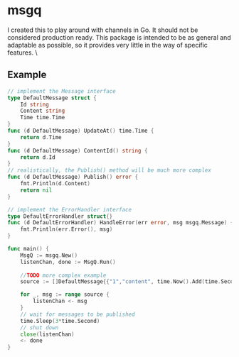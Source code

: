 # msgq
I created this to play around with channels in Go. It should not be considered production ready. This package is intended to be as general and adaptable as possible, so it provides very little in the way of specific features.
\
## Example
```go
// implement the Message interface
type DefaultMessage struct {
    Id string
    Content string
    Time time.Time
}
func (d DefaultMessage) UpdateAt() time.Time {
    return d.Time
}
func (d DefaultMessage) ContentId() string {
    return d.Id
}
// realistically, the Publish() method will be much more complex
func (d DefaultMessage) Publish() error {
    fmt.Println(d.Content)
    return nil
}

// implement the ErrorHandler interface
type DefaultErrorHandler struct{}
func (d DefaultErrorHandler) HandleError(err error, msg msgq.Message) {
    fmt.Println(err.Error(), msg)
}

func main() {
    MsgQ := msgq.New()
    listenChan, done := MsgQ.Run()
    
    //TODO more complex example
    source := []DefaultMessage{{"1","content", time.Now().Add(time.Second)}, {"2", "content 2", time.Now()}}

    for _, msg := range source {
        listenChan <- msg
    }
    // wait for messages to be published
    time.Sleep(3*time.Second)
    // shut down
    close(listenChan)
    <- done
}
```
